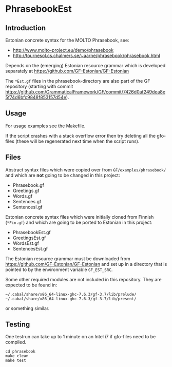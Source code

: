 PhrasebookEst
=============

Introduction
------------

Estonian concrete syntax for the MOLTO Phrasebook, see:

  - http://www.molto-project.eu/demo/phrasebook
  - http://tournesol.cs.chalmers.se/~aarne/phrasebook/phrasebook.html

Depends on the (emerging) Estonian resource grammar which
is developed separately at
https://github.com/GF-Estonian/GF-Estonian

The `*Est.gf` files in the phrasebook-directory are also part of the
GF repository (starting with commit
<https://github.com/GrammaticalFramework/GF/commit/7426d0af249dea8e5f74d6bfc9848f853157d54e>).


Usage
-----

For usage examples see the Makefile.

If the script crashes with a stack overflow error then try deleting
all the gfo-files (these will be regenerated next time when the script
runs).


Files
-----

Abstract syntax files which were copied over from `GF/examples/phrasebook/` and which
are __not__ going to be changed in this project:

  * Phrasebook.gf
  * Greetings.gf
  * Words.gf
  * Sentences.gf
  * SentencesI.gf

Estonian concrete syntax files which were initially cloned from Finnish (`*Fin.gf`)
and which are going to be ported to Estonian in this project:

  * PhrasebookEst.gf
  * GreetingsEst.gf
  * WordsEst.gf
  * SentencesEst.gf

The Estonian resource grammar must be downloaded from
https://github.com/GF-Estonian/GF-Estonian
and set up in a directory that is pointed to by the environment variable `GF_EST_SRC`.

Some other required modules are not included in this repository.
They are expected to be found in:

    ~/.cabal/share/x86_64-linux-ghc-7.6.3/gf-3.7/lib/prelude/
    ~/.cabal/share/x86_64-linux-ghc-7.6.3/gf-3.7/lib/present/

or something similar.

Testing
-------

One testrun can take up to 1 minute on an Intel i7 if gfo-files need to be compiled.

    cd phrasebook
    make clean
    make test
